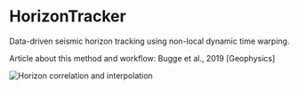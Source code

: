 # HorizonTracker
Data-driven seismic horizon tracking using non-local dynamic time warping.

Article about this method and workflow: Bugge et al., 2019 [Geophysics]

![Horizon correlation and interpolation](Figure11.png)
